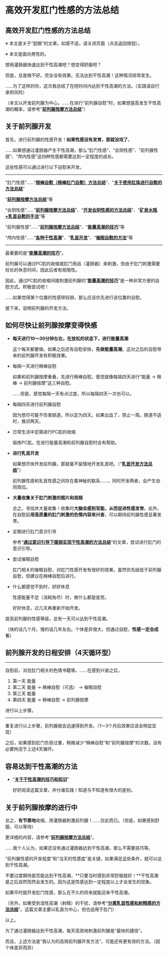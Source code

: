 # 高效开发肛门性感的方法总结 [​](#高效开发肛门性感的方法总结)

## 高效开发肛门性感的方法总结 [​](#高效开发肛门性感的方法总结-1)

※ 本文是关于“屁眼”的文章。如感不适，请关闭页面（点击返回按钮）。

※ 本文是面向男性的。

想用灌肠器快速达到干性高潮吧？想变得舒服吧？

但是，总是做不好。完全没有效果。无法达到干性高潮！这种情况经常发生。

……为了这样的你，这次我总结了在短时间内达到干性高潮的方法。（实践请自行承担风险）

（本文以开发前列腺为中心。……在进行“前列腺自慰”时，如果想提高发生干性高潮的概率，请参考“**[前列腺按摩方法总结](/buttocks/page-59.html)**”）

## 关于前列腺开发 [​](#关于前列腺开发)

首先，进行前列腺的性感开发！**如果性感没有发育，那就没戏了**。

……如果想通过灌肠器产生干性高潮，那么“肛门性感”、“会阴性感”、“前列腺性感”、“颅内性感”这四种性感都需要达到一定程度的成长。

这些性感可以通过进行以下自慰来开发。

* * *

“肛门性感”……“**[棉棒自慰（棉棒肛门自慰）方法总结](/buttocks/page-63.html)**”、“**[关于使用肛珠进行自慰的方法总结](/buttocks/page-64.html)**”

“**[前列腺按摩方法总结](/buttocks/page-59.html)**”等

“会阴性感”……“**[前列腺按摩方法总结](/buttocks/page-59.html)**”、“**[开发会阴性感的方法总结](/dryorg/ein/page-12.html)**”、“**[矿泉水瓶+乳首自慰的手法](/nipple/chikuni/page-18.html)**”等

“前列腺性感”……“**[前列腺按摩方法总结](/buttocks/page-59.html)**”、“**[能量高潮的技巧](/dryorg/yarikata/page-15.html)**”等

“颅内性感”……“**[各种干性高潮](https://web.archive.org/web/20190820205626/http://adlib1.net/ws2/h-life/page-list-dry)**”、“**[乳首开发](https://web.archive.org/web/20190820205626/http://adlib1.net/ws2/h-life/page-list-nipple)**”、“**[催眠自慰的方法](/hypnosis/page-16.html)**”等

* * *

最重要的是“**[能量高潮的技巧](/dryorg/yarikata/page-15.html)**”。

前列腺可以通过PC肌的收缩或肛门用品（灌肠器）来刺激，但由于肛门刺激需要较长的休息时间，因此后者有局限性。

因此，通过PC肌的收缩间接刺激前列腺的“**[能量高潮的技巧](/dryorg/yarikata/page-15.html)**”是一种非常方便的自慰方式。积极尝试吧！

……如果觉得某个位置的性感带较弱，那么应该优先进行该位置的自慰。

接下来，说明前列腺的开发方法。

## 如何尽快让前列腺按摩变得快感 [​](#如何尽快让前列腺按摩变得快感)

+   **每天进行10～30分钟左右，在放松的状态下，进行能量高潮**
    
    这个每天都要做。如果之后还有自慰安排，**先做能量高潮**。这对之后的自慰带来的前列腺开发有积极效果。
    
+   每隔一天进行棉棒自慰
    
    如果和前列腺按摩重叠，先进行棉棒自慰。感觉就像每隔四天进行“能量 → 棉棒 → 前列腺按摩”这三种自慰。
    
    ……但是，感觉每隔一天有点过度，所以每隔四天一次也可以。
    
+   每隔四天进行前列腺自慰
    
    因为想尽可能不伤害肠道，所以定为四天。如果出血了，禁止一周。肠道不适时，推迟两天。
    
+   日常生活中定期进行PC肌的收缩
    
    锻炼PC肌，在进行能量高潮和前列腺自慰时会有帮助。
    
+   **进行乳首开发**
    
    如果想尽快开发前列腺，那就毫不留情地开发乳首吧。（“**[乳首开发方法总结](https://web.archive.org/web/20190820205626/http://adlib1.net/ws2/h-life/page-list-nipple)**”）
    
    前列腺性感和乳首性感之间存在着神秘的联系……，同时开发两者，会产生协同效应。
    
+   **大量收集关于肛门刺激的图片和视频**
    
    总之，寻找并大量收集！收集时**大脑会感到官能，从而促进性感发育**。此外，在自慰前**用高质量的肛门刺激的色情内容来兴奋**，可以期待前列腺性感显著发育。
    
+   定期进行肛门意识引导
    
    参考“**[通过意识引导下腹部实现干性高潮的方法总结](/dryorg/yarikata/page-25.html)**”的文章，尝试进行肛门的意识引导。
    
+   尝试催眠自慰
    
    肛门相关的催眠自慰，对肛门性感开发有很好的效果。虽然优先级低于前列腺自慰，但建议在棉棒自慰后进行。
    
+   什么都感觉不到时，好好休息
    
    性感能量不足（消耗殆尽）时，做什么都是徒劳。
    
    好好休息，过几天再重新开始开发。
    

提高前列腺的性感等级，总有一天可以达到干性高潮。

（快的话几个月，慢的话几年左右。个体差异很大，但通过自慰，**性感一定会成长**）

## 前列腺开发的日程安排（4天循环型） [​](#前列腺开发的日程安排-4天循环型)

* * *

自慰前，浏览肛门相关的色情书籍等。……在感到兴奋之后，

1.  第一天 能量
2.  第二天 能量 → 棉棒自慰（可选） → 催眠自慰
3.  第三天 能量
4.  第四天 能量 → 棉棒自慰 → 前列腺按摩

进行以上步骤。

* * *

重复进行以上步骤，前列腺就会迅速得到开发。（1～3个月后效果应该会明显显现）

之后，如果感到肛门负担过重，稍微减少“棉棒自慰”和“前列腺按摩”的次数。没有必要拘泥于上述4天循环。

## 容易达到干性高潮的方法 [​](#容易达到干性高潮的方法)

+   “**[关于干性高潮的技巧和知识](/dryorg/intro/page-55.html)**”
    
    好好阅读这篇文章，并付诸实践！知道与不知道有很大的差别。
    

## 关于前列腺按摩的进行中 [​](#关于前列腺按摩的进行中)

总之，**有节奏地**收缩，用灌肠器刺激前列腺！……仅此而已。（但是，如果感到舒服，可以等待）

更详细的内容，请参考“**[前列腺按摩方法总结](/buttocks/page-59.html)**”。

……我个人认为，如果还没有通过灌肠器达到干性高潮，那么不需要技巧等。

“前列腺性感的开发程度”和“当天的性感度”是关键。如果满足这些条件，就可以达到干性高潮。

不要过度期待是否能达到干性高潮，\*\*只要当时感到非常舒服就好！\*\*干性高潮是之后自然而然会发生的。因为这是性感达到一定程度以上才会发生的现象。

如果平时就开发肛门性感，那么在不久的将来就能迎来干性高潮。

（另外，如果受到湿性高潮（射精）的干扰，请参考“**[分离乳首性感和射精感的方法总结](/nipple/nayami/page-42.html)**”。这篇文章主要以乳首为中心，但也适用于肛门）

以上。

为了通过灌肠器达到干性高潮，每天高效地刺激前列腺是“最快的捷径”。

而且，上述方法是“我认为的高效前列腺开发方法”，可能还有更有效的方法。（因个体差异而异）